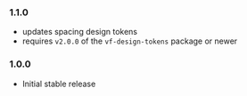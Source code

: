 ### 1.1.0

* updates spacing design tokens
* requires `v2.0.0` of the `vf-design-tokens` package or newer

### 1.0.0

* Initial stable release
